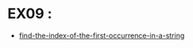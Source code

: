 # EX09 :

-   [find-the-index-of-the-first-occurrence-in-a-string](https://leetcode.com/problems/find-the-index-of-the-first-occurrence-in-a-string/)
